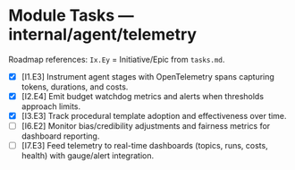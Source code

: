 # Module Tasks — internal/agent/telemetry

Roadmap references: `Ix.Ey` = Initiative/Epic from `tasks.md`.

- [x] [I1.E3] Instrument agent stages with OpenTelemetry spans capturing tokens, durations, and costs.
- [x] [I2.E4] Emit budget watchdog metrics and alerts when thresholds approach limits.
- [x] [I3.E3] Track procedural template adoption and effectiveness over time.
- [ ] [I6.E2] Monitor bias/credibility adjustments and fairness metrics for dashboard reporting.
- [ ] [I7.E3] Feed telemetry to real-time dashboards (topics, runs, costs, health) with gauge/alert integration.
